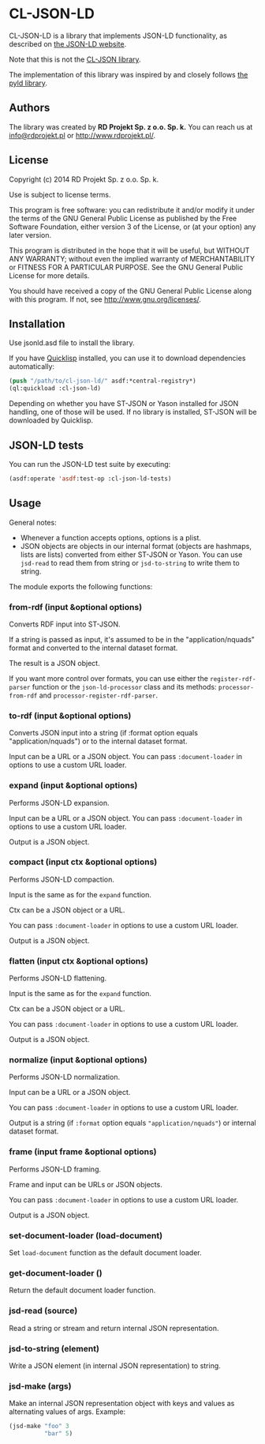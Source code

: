 # CL-JSON-LD

CL-JSON-LD is a library that implements JSON-LD functionality,
as described on [the JSON-LD website](http://www.json-ld.org/).

Note that this is not the [CL-JSON library](http://common-lisp.net/project/cl-json/).

The implementation of this library was inspired by and closely follows [the pyld library](https://github.com/digitalbazaar/pyld).

## Authors

The library was created by **RD Projekt Sp. z o.o. Sp. k.** You can reach us at <info@rdprojekt.pl> or <http://www.rdprojekt.pl/>.

## License

Copyright (c) 2014 RD Projekt Sp. z o.o. Sp. k.

Use is subject to license terms.

This program is free software: you can redistribute it and/or modify
it under the terms of the GNU General Public License as published by
the Free Software Foundation, either version 3 of the License, or
(at your option) any later version.

This program is distributed in the hope that it will be useful,
but WITHOUT ANY WARRANTY; without even the implied warranty of
MERCHANTABILITY or FITNESS FOR A PARTICULAR PURPOSE.  See the
GNU General Public License for more details.

You should have received a copy of the GNU General Public License
along with this program.  If not, see <http://www.gnu.org/licenses/>.

## Installation

Use jsonld.asd file to install the library.

If you have [Quicklisp](http://www.quicklisp.org/) installed, you can use it to download dependencies automatically:
```lisp
(push "/path/to/cl-json-ld/" asdf:*central-registry*)
(ql:quickload :cl-json-ld)
```

Depending on whether you have ST-JSON or Yason installed for JSON
handling, one of those will be used. If no library is installed,
ST-JSON will be downloaded by Quicklisp.

## JSON-LD tests

You can run the JSON-LD test suite by executing:
```lisp
(asdf:operate 'asdf:test-op :cl-json-ld-tests)
```

## Usage

General notes: 

* Whenever a function accepts options, options is a plist.
* JSON objects are objects in our internal format (objects are hashmaps,
lists are lists) converted from either ST-JSON or Yason. You can use 
`jsd-read` to read them from string or `jsd-to-string` to write them to string.

The module exports the following functions:

### from-rdf (input &optional options)

Converts RDF input into ST-JSON.

If a string is passed as input, it's assumed to be 
in the "application/nquads" format and converted to the internal dataset
format.

The result is a JSON object.

If you want more control over formats, you can use either the `register-rdf-parser` function
or the `json-ld-processor` class
and its methods: `processor-from-rdf` and `processor-register-rdf-parser`.

### to-rdf (input &optional options)

Converts JSON input into a string 
(if :format option equals "application/nquads")
or to the internal dataset format.

Input can be a URL or a JSON object.
You can pass `:document-loader` in options to use a custom URL loader.

### expand (input &optional options)

Performs JSON-LD expansion.

Input can be a URL or a JSON object.
You can pass `:document-loader` in options to use a custom URL loader.

Output is a JSON object.

### compact (input ctx &optional options)

Performs JSON-LD compaction.

Input is the same as for the `expand` function.

Ctx can be a JSON object or a URL.

You can pass `:document-loader` in options to use a custom URL loader.

Output is a JSON object.

### flatten (input ctx &optional options)

Performs JSON-LD flattening.

Input is the same as for the `expand` function.

Ctx can be a JSON object or a URL.

You can pass `:document-loader` in options to use a custom URL loader.

Output is a JSON object.

### normalize (input &optional options)

Performs JSON-LD normalization.

Input can be a URL or a JSON object.

You can pass `:document-loader` in options to use a custom URL loader.

Output is a string (if `:format` option equals `"application/nquads"`) 
or internal dataset format.

### frame (input frame &optional options)

Performs JSON-LD framing.

Frame and input can be URLs or JSON objects.

You can pass `:document-loader` in options to use a custom URL loader.

Output is a JSON object.

### set-document-loader (load-document)

Set `load-document` function as the default document loader.

### get-document-loader ()

Return the default document loader function.

### jsd-read (source)

Read a string or stream and return internal JSON representation.

### jsd-to-string (element)

Write a JSON element (in internal JSON representation) to string.

### jsd-make (args)

Make an internal JSON representation object with keys and values as alternating values of args.
Example:
```lisp
(jsd-make "foo" 3
          "bar" 5)
```
